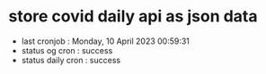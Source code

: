 # store covid daily api as json data

- last cronjob : Monday, 10 April 2023 00:59:31
- status og cron : success
- status daily cron : success
      
      